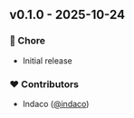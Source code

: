## v0.1.0 - 2025-10-24

### 🏡 Chore

- Initial release

### ❤️ Contributors

- Indaco ([@indaco](https://github.com/indaco))
